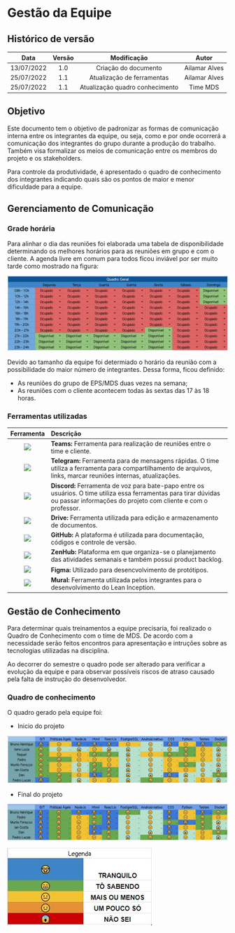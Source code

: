 # Gestão da Equipe 

## Histórico de versão
| Data | Versão | Modificação | Autor |
| :--: | :----: | :---------: | :---: |
| 13/07/2022 | 1.0 | Criação do documento | Ailamar Alves |
| 25/07/2022 | 1.1 | Atualização de ferramentas | Ailamar Alves |
| 25/07/2022 | 1.1 | Atualização quadro conhecimento | Time MDS |

## Objetivo

Este documento tem o objetivo de padronizar as formas de comunicação interna entre os integrantes da equipe, ou seja, como e por onde ocorrerá a comunicação dos integrantes do grupo durante a produção do trabalho. Também visa formalizar os meios de comunicação entre os membros do projeto e os stakeholders.

Para controle da produtividade, é apresentado o quadro de conhecimento dos integrantes indicando quais são os pontos de maior e menor dificuldade para a equipe.


## Gerenciamento de Comunicação

### Grade horária

Para alinhar o dia das reuniões foi elaborada uma tabela de disponibilidade determinando os melhores horários para as reuniões em grupo e com o cliente. A agenda livre em comum para todos ficou inviável por ser muito tarde como mostrado na figura: 

![Geral](../../assets/images/disponibilidade.JPG)

Devido ao tamanho da equipe foi determiado o horário da reunião com a possibilidade do maior número de integrantes. Dessa forma, ficou definido:
- As reuniões do grupo de EPS/MDS duas vezes na semana;
- As reuniões com o cliente acontecem todas às sextas das 17 às 18 horas.


### Ferramentas utilizadas

|     Ferramenta       |                          Descrição                           |
| :------------------: | :----------------------------------------------------------- |
| <img src="https://upload.wikimedia.org/wikipedia/commons/thumb/c/c9/Microsoft_Office_Teams_%282018%E2%80%93present%29.svg/1200px-Microsoft_Office_Teams_%282018%E2%80%93present%29.svg.png" width=100px> | **Teams:** Ferramenta para realização de reuniões entre o time e cliente. |
| <img src="https://imagepng.org/wp-content/uploads/2017/11/telegram-icone-icon-2.png" width=100px> | **Telegram:** Ferramenta para de mensagens rápidas. O time utiliza a ferramenta para compartilhamento de arquivos, links, marcar reuniões internas, atualizações.|
| <img src="https://logodownload.org/wp-content/uploads/2017/11/discord-logo-4-1.png" width="100px"> | **Discord:** Ferramenta de voz para bate-papo entre os usuários. O time utiliza essa ferramentas para tirar dúvidas ou passar informações do projeto com cliente e com o professor. |
| <img src="https://upload.wikimedia.org/wikipedia/commons/d/da/Google_Drive_logo.png" width=100px> | **Drive:** Ferramenta utilizada para edição e armazenamento de documentos. |
| <img src="https://pbs.twimg.com/profile_images/1414990564408262661/r6YemvF9_400x400.jpg" width=100px> | **GitHub:** A plataforma é utilizada para documentação, códigos e controle de versão. |
| <img src="https://www.compararsoftware.com/wp-content/uploads/2018/08/logoZenHub.png" width="100px"> | **ZenHub:** Plataforma em que organiza-se o planejamento das atividades semanais e também possui product backlog. |
| <img src="https://assets.asana.biz/transform/ba9b63a3-f255-4088-b5fe-14ab4628f50b/logo-app-figma" width=100px> | **Figma:** Utilizado para desencvolvimento de protótipos. |
| <img src="https://play-lh.googleusercontent.com/6vm41PRefe19H226FkTNyR3Z9gbKZILLFKOyihFIn8kmJn1VzMlKp8h2JlUFfcwn4RI" width=100px> | **Mural:** Ferramenta utilizada pelos integrantes para o desenvolvimento do Lean Inception. |


## Gestão de Conhecimento

Para determinar quais treinamentos a equipe precisaria, foi realizado o Quadro de Conhecimento com o time de MDS. De acordo com a necessidade serão feitos encontros para apresentação e intruções sobre as tecnologias utilizadas na disciplina. 

Ao decorrer do semestre o quadro pode ser alterado para verificar a evolução da equipe e para observar possíveis riscos de atraso causado pela falta de instrução do desenvolvedor.

### Quadro de conhecimento

O quadro gerado pela equipe foi:

- Inicio do projeto

![Geral](../../assets/images/conhecimento.JPG)

- Final do projeto

![Geral](../../assets/images/conhecimento-final.JPG)

![Geral](../../assets/images/conhecimento-leg.JPG)

